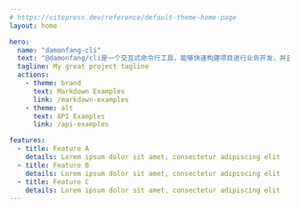 ```yaml
---
# https://vitepress.dev/reference/default-theme-home-page
layout: home

hero:
  name: "damonfang-cli"
  text: "@damonfang/cli是一个交互式命令行工具，能够快速构建项目进行业务开发，并且支持多平台的自动化提交和发布代码。"
  tagline: My great project tagline
  actions:
    - theme: brand
      text: Markdown Examples
      link: /markdown-examples
    - theme: alt
      text: API Examples
      link: /api-examples

features:
  - title: Feature A
    details: Lorem ipsum dolor sit amet, consectetur adipiscing elit
  - title: Feature B
    details: Lorem ipsum dolor sit amet, consectetur adipiscing elit
  - title: Feature C
    details: Lorem ipsum dolor sit amet, consectetur adipiscing elit
---
```


